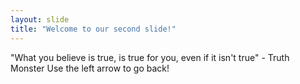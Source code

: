 ```yaml
---
layout: slide
title: "Welcome to our second slide!"
---
```

"What you believe is true, is true for you, even if it isn't true" - Truth Monster
Use the left arrow to go back!
